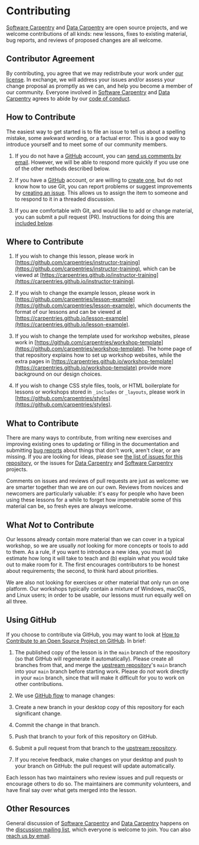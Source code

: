 # Contributing

[Software Carpentry][swc-site] and [Data Carpentry][dc-site] are open source projects,
and we welcome contributions of all kinds:
new lessons,
fixes to existing material,
bug reports,
and reviews of proposed changes are all welcome.

## Contributor Agreement

By contributing,
you agree that we may redistribute your work under [our license](LICENSE.md).
In exchange,
we will address your issues and/or assess your change proposal as promptly as we can,
and help you become a member of our community.
Everyone involved in [Software Carpentry][swc-site] and [Data Carpentry][dc-site]
agrees to abide by our [code of conduct](CODE_OF_CONDUCT.md).

## How to Contribute

The easiest way to get started is to file an issue
to tell us about a spelling mistake,
some awkward wording,
or a factual error.
This is a good way to introduce yourself
and to meet some of our community members.

1. If you do not have a [GitHub][github] account,
  you can [send us comments by email][contact].
  However,
  we will be able to respond more quickly if you use one of the other methods described below.

2. If you have a [GitHub][github] account,
  or are willing to [create one][github-join],
  but do not know how to use Git,
  you can report problems or suggest improvements by [creating an issue][issues].
  This allows us to assign the item to someone
  and to respond to it in a threaded discussion.

3. If you are comfortable with Git,
  and would like to add or change material,
  you can submit a pull request (PR).
  Instructions for doing this are [included below](#using-github).

## Where to Contribute

1. If you wish to change this lesson,
  please work in [https://github.com/carpentries/instructor-training](https://github.com/carpentries/instructor-training),
  which can be viewed at [https://carpentries.github.io/instructor-training](https://carpentries.github.io/instructor-training).

2. If you wish to change the example lesson,
  please work in [https://github.com/carpentries/lesson-example](https://github.com/carpentries/lesson-example),
  which documents the format of our lessons
  and can be viewed at [https://carpentries.github.io/lesson-example](https://carpentries.github.io/lesson-example).

3. If you wish to change the template used for workshop websites,
  please work in [https://github.com/carpentries/workshop-template](https://github.com/carpentries/workshop-template).
  The home page of that repository explains how to set up workshop websites,
  while the extra pages in [https://carpentries.github.io/workshop-template](https://carpentries.github.io/workshop-template)
  provide more background on our design choices.

4. If you wish to change CSS style files, tools,
  or HTML boilerplate for lessons or workshops stored in `_includes` or `_layouts`,
  please work in [https://github.com/carpentries/styles](https://github.com/carpentries/styles).

## What to Contribute

There are many ways to contribute,
from writing new exercises and improving existing ones
to updating or filling in the documentation
and submitting [bug reports][issues]
about things that don't work, aren't clear, or are missing.
If you are looking for ideas,
please see [the list of issues for this repository][issues],
or the issues for [Data Carpentry][dc-issues]
and [Software Carpentry][swc-issues] projects.

Comments on issues and reviews of pull requests are just as welcome:
we are smarter together than we are on our own.
Reviews from novices and newcomers are particularly valuable:
it's easy for people who have been using these lessons for a while
to forget how impenetrable some of this material can be,
so fresh eyes are always welcome.

## What *Not* to Contribute

Our lessons already contain more material than we can cover in a typical workshop,
so we are usually *not* looking for more concepts or tools to add to them.
As a rule,
if you want to introduce a new idea,
you must (a) estimate how long it will take to teach
and (b) explain what you would take out to make room for it.
The first encourages contributors to be honest about requirements;
the second, to think hard about priorities.

We are also not looking for exercises or other material that only run on one platform.
Our workshops typically contain a mixture of Windows, macOS, and Linux users;
in order to be usable,
our lessons must run equally well on all three.

## Using GitHub

If you choose to contribute via GitHub,
you may want to look at
[How to Contribute to an Open Source Project on GitHub][how-contribute].
In brief:

1. The published copy of the lesson is in the `main` branch of the repository
  (so that GitHub will regenerate it automatically).
  Please create all branches from that,
  and merge the [upstream repository][repo]'s `main` branch into your `main` branch
  before starting work.
  Please do *not* work directly in your `main` branch,
  since that will make it difficult for you to work on other contributions.

2. We use [GitHub flow][github-flow] to manage changes:
  
  1. Create a new branch in your desktop copy of this repository for each significant change.
  2. Commit the change in that branch.
  3. Push that branch to your fork of this repository on GitHub.
  4. Submit a pull request from that branch to the [upstream repository][repo].
  5. If you receive feedback,
    make changes on your desktop and push to your branch on GitHub:
    the pull request will update automatically.

Each lesson has two maintainers who review issues and pull requests
or encourage others to do so.
The maintainers are community volunteers,
and have final say over what gets merged into the lesson.

## Other Resources

General discussion of [Software Carpentry][swc-site] and [Data Carpentry][dc-site]
happens on the [discussion mailing list][discuss-list],
which everyone is welcome to join.
You can also [reach us by email][contact].

[swc-site]: https://software-carpentry.org/
[dc-site]: https://datacarpentry.org/
[github]: https://github.com
[contact]: mailto:admin@software-carpentry.org
[github-join]: https://github.com/join
[issues]: https://github.com/carpentries/instructor-training/issues/
[dc-issues]: https://github.com/issues?q=user%3Adatacarpentry
[swc-issues]: https://github.com/issues?q=user%3Aswcarpentry
[how-contribute]: https://egghead.io/series/how-to-contribute-to-an-open-source-project-on-github
[repo]: https://github.com/carpentries/instructor-training/
[github-flow]: https://guides.github.com/introduction/flow/
[discuss-list]: https://lists.software-carpentry.org/listinfo/discuss




